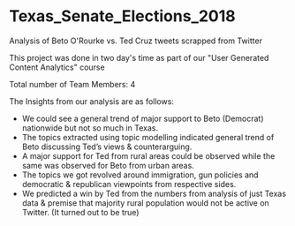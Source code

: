 # Texas_Senate_Elections_2018

Analysis of Beto O'Rourke vs. Ted Cruz tweets scrapped from Twitter

This project was done in two day's time as part of our "User Generated Content Analytics" course

Total number of Team Members: 4

The Insights from our analysis are as follows:
* We could see a general trend of major support to Beto (Democrat) nationwide but not so much in Texas.
* The topics extracted using topic modelling indicated general trend of Beto discussing Ted’s views & counterarguing.
* A major support for Ted from rural areas could be observed while the same was observed for Beto from urban areas.
* The topics we got revolved around immigration, gun policies and democratic & republican viewpoints from respective sides.
* We predicted a win by Ted from the numbers from analysis of just Texas data & premise that majority rural population would     not be active on Twitter. (It turned out to be true)
